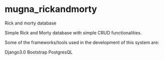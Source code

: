 # mugna_rickandmorty
Rick and morty database

Simple Rick and Morty database with simple CRUD functionalities.

Some of the frameworks/tools used in the development of this system are:


Django3.0
Bootstrap
PostgresQL
